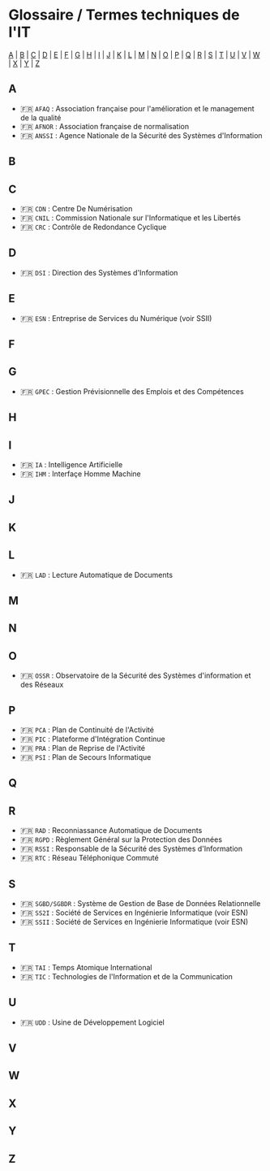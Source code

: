 # Glossaire / Termes techniques de l'IT

[A](#a) | [B](#b) | [C](#c) | [D](#d) | [E](#e) | [F](#f) | [G](#g) | [H](#h) | [I](#i) | [J](#j) | [K](#k) | [L](#l) | [M](#m) |
[N](#n) | [O](#o) | [P](#p) | [Q](#q) | [R](#r) | [S](#s) | [T](#t) | [U](#u) | [V](#v) | [W](#w) | [X](#x) | [Y](#y) | [Z](#z)

## A

* :fr: `AFAQ` : Association française pour l'amélioration et le management de la qualité
* :fr: `AFNOR` : Association française de normalisation
* :fr: `ANSSI` : Agence Nationale de la Sécurité des Systèmes d'Information

## B

## C

* :fr: `CDN` : Centre De Numérisation
* :fr: `CNIL` : Commission Nationale sur l'Informatique et les Libertés
* :fr: `CRC` : Contrôle de Redondance Cyclique

## D

* :fr: `DSI` : Direction des Systèmes d'Information

## E

* :fr: `ESN` : Entreprise de Services du Numérique (voir SSII)

## F

## G

* :fr: `GPEC` : Gestion Prévisionnelle des Emplois et des Compétences

## H

## I

* :fr: `IA` : Intelligence Artificielle
* :fr: `IHM` : Interfaçe Homme Machine

## J

## K

## L

* :fr: `LAD` : Lecture Automatique de Documents

## M

## N

## O

* :fr: `OSSR` : Observatoire de la Sécurité des Systèmes d'information et des Réseaux

## P

* :fr: `PCA` : Plan de Continuité de l'Activité
* :fr: `PIC` : Plateforme d'Intégration Continue
* :fr: `PRA` : Plan de Reprise de l'Activité
* :fr: `PSI` : Plan de Secours Informatique

## Q

## R

* :fr: `RAD` : Reconniassance Automatique de Documents
* :fr: `RGPD` : Règlement Général sur la Protection des Données
* :fr: `RSSI` : Responsable de la Sécurité des Systèmes d'Information
* :fr: `RTC` : Réseau Téléphonique Commuté

## S

* :fr: `SGBD/SGBDR` : Système de Gestion de Base de Données Relationnelle
* :fr: `SS2I` : Société de Services en Ingénierie Informatique (voir ESN)
* :fr: `SSII` : Société de Services en Ingénierie Informatique (voir ESN)

## T

* :fr: `TAI` : Temps Atomique International
* :fr: `TIC` : Technologies de l'Information et de la Communication

## U

* :fr: `UDD` : Usine de Développement Logiciel

## V

## W

## X

## Y

## Z

